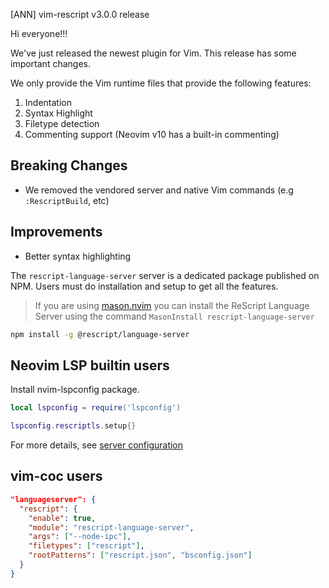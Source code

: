 [ANN] vim-rescript v3.0.0 release

Hi everyone!!!

We've just released the newest plugin for Vim. This release has some important changes.

We only provide the Vim runtime files that provide the following features:

1. Indentation
2. Syntax Highlight
3. Filetype detection
4. Commenting support (Neovim v10 has a built-in commenting)

## Breaking Changes

- We removed the vendored server and native Vim commands (e.g `:RescriptBuild`, etc)

## Improvements

- Better syntax highlighting

The `rescript-language-server` server is a dedicated package published on NPM. Users must do
installation and setup to get all the features.

> If you are using [mason.nvim](https://github.com/williamboman/mason.nvim) you can install the ReScript Language Server using the command `MasonInstall rescript-language-server`

```sh
npm install -g @rescript/language-server
```

## Neovim LSP builtin users

Install nvim-lspconfig package.

```lua
local lspconfig = require('lspconfig')

lspconfig.rescriptls.setup{}
```

For more details, see [server configuration](https://github.com/neovim/nvim-lspconfig/blob/master/doc/server_configurations.md#rescriptls)

## vim-coc users

```json
"languageserver": {
  "rescript": {
    "enable": true,
    "module": "rescript-language-server",
    "args": ["--node-ipc"],
    "filetypes": ["rescript"],
    "rootPatterns": ["rescript.json", "bsconfig.json"]
  }
}
```
